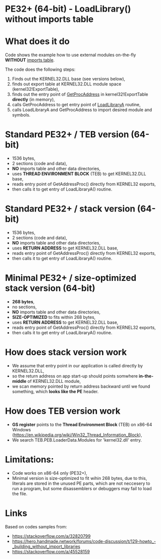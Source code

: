 # PE32+ (64-bit) - LoadLibrary() without imports table

# What does it do
Code shows the example how to use external modules on-the-fly **WITHOUT** [imports table](https://docs.microsoft.com/en-us/windows/win32/debug/pe-format#the-idata-section).

The code does the following steps:
1. Finds out the KERNEL32.DLL base (see versions below),
2. finds out export table at KERNEL32.DLL module space (kernel32!ExportTable),
3. finds out the entry point of [GetProcAddress](https://docs.microsoft.com/en-us/windows/win32/api/libloaderapi/nf-libloaderapi-getprocaddress) in kernel32!ExportTable **directly** (in memory),
4. calls GetProcAddress to get entry point of [LoadLibraryA](https://docs.microsoft.com/en-us/windows/win32/api/libloaderapi/nf-libloaderapi-loadlibrarya) routine,
5. calls LoadLibraryA and GetProcAddress to import desired module and symbols.

# Standard PE32+ / TEB version (64-bit)
  - 1536 bytes,
  - 2 sections (code and data),
  - **NO** imports table and other data directories,
  - uses **THREAD ENVIRONMENT BLOCK** (TEB) to get KERNEL32.DLL base,
  - reads entry point of GetAddressProc() directly from KERNEL32 exports,
  - then calls it to get entry of LoadLibraryA() routine.

# Standard PE32+ / stack version (64-bit)
  - 1536 bytes,
  - 2 sections (code and data),
  - **NO** imports table and other data directories,
  - uses **RETURN ADDRESS** to get KERNEL32.DLL base,
  - reads entry point of GetAddressProc() directly from KERNEL32 exports,
  - then calls it to get entry of LoadLibraryA() routine.

# Minimal PE32+ / size-optimized stack version (64-bit)
  - **268 bytes**,
  - no sections,
  - **NO** imports table and other data directories,
  - **SIZE-OPTIMIZED** to fits within 268 bytes,
  - uses **RETURN ADDRESS** to get KERNEL32.DLL base,
  - reads entry point of GetAddressProc() directly from KERNEL32 exports,
  - then calls it to get entry of LoadLibraryA() routine.

# How does stack version work
- We assume that entry point in our application is called directly by KERNEL32.DLL,
- so the return address on app start-up should points somwhere **in-the-middle** of KERNEL32.DLL module,
- we scan memory pointed by return address backward until we found something, which **looks like the PE** header.

# How does TEB version work
  - **GS register** points to the **Thread Environment Block** (TEB) on x86-64 Windows
    (https://en.wikipedia.org/wiki/Win32_Thread_Information_Block),
  - We search TEB.PEB.LoaderData.Modules for 'kernel32.dll' entry.

# Limitations:
- Code works on x86-64 only (PE32+),
- Minimal version is size-optimized to fit wihin 268 bytes, due to this, literals are stored in the unused
  PE parts, which are not neccesery to run a program, but some disassemblers or debuggers may fail to load the file.

# Links
Based on codes samples from:
- https://stackoverflow.com/a/32820799
- https://hero.handmade.network/forums/code-discussion/t/129-howto_-_building_without_import_libraries
- https://stackoverflow.com/a/45528159

